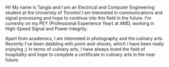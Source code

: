 Hi! My name is Tangia and I am an Electrical and Computer Engineering student at the Univeristy of Toronto! I am interested in communications and signal processing and hope to continue into this field in the future. I'm currently on my PEY (Professional Experience Year) at AMD, working in High-Speed Signal and Power Integrity. 

Apart from academics, I am interested in photography and the culinary arts. Recently I've been dabbling with point-and-shoots, which I have been really enjoying ;) In terms of culinary arts, I have always loved the field of hospitality and hope to complete a certificate in culinary arts in the near future.
